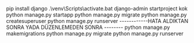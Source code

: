 pip install django
.\venv\Scripts\activate.bat
django-admin startproject kok
python manage.py startapp
python manage.py migrate
python manage.py createsuperuser
python manage.py runserver
------------HATA ALDIKTAN SONRA YADA DÜZENLEMEDEN SONRA --------
python manage.py makemigrations
python manage.py migrate
python manage.py runserver
